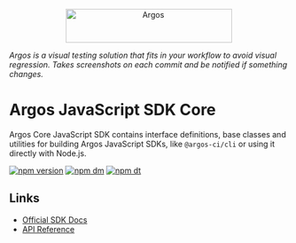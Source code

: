 <p align="center">
  <a href="https://argos-ci.com/?utm_source=github&utm_medium=logo" target="_blank">
    <img src="https://raw.githubusercontent.com/argos-ci/argos/main/resources/logos/logo-github-readme.png" alt="Argos" width="300" height="61">
  </a>
</p>

_Argos is a visual testing solution that fits in your workflow to avoid visual regression. Takes screenshots on each commit and be notified if something changes._

# Argos JavaScript SDK Core

Argos Core JavaScript SDK contains interface definitions, base classes and utilities for building Argos JavaScript SDKs, like `@argos-ci/cli` or using it directly with Node.js.

[![npm version](https://img.shields.io/npm/v/@argos-ci/core.svg)](https://www.npmjs.com/package/@argos-ci/core)
[![npm dm](https://img.shields.io/npm/dm/@argos-ci/core.svg)](https://www.npmjs.com/package/@argos-ci/core)
[![npm dt](https://img.shields.io/npm/dt/@argos-ci/core.svg)](https://www.npmjs.com/package/@argos-ci/core)

## Links

- [Official SDK Docs](https://argos-ci.com/docs)
- [API Reference](https://js-sdk-reference.argos-ci.com)
